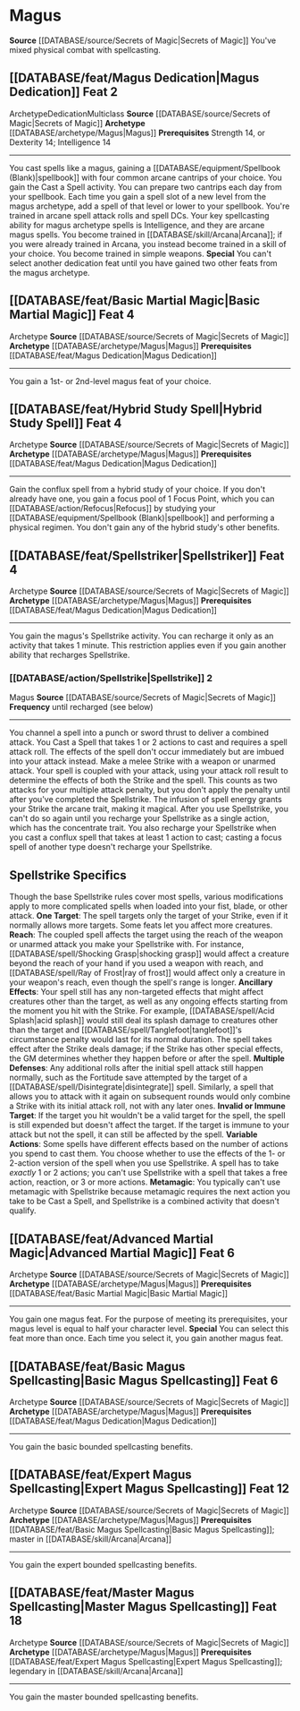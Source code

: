 ﻿---
id: '95'
level: '2'
name: Magus
prerequisite: Strength 14 or Dexterity 14; Intelligence 14
rarity: Common
source: '[[DATABASE/source/Secrets of Magic|Secrets of Magic]]'
type: Archetype

---
# Magus

**Source** [[DATABASE/source/Secrets of Magic|Secrets of Magic]] 
You've mixed physical combat with spellcasting.

## [[DATABASE/feat/Magus Dedication|Magus Dedication]] <span class="item-type">Feat 2</span>

<span class="item-trait">Archetype</span><span class="item-trait">Dedication</span><span class="item-trait">Multiclass</span>
**Source** [[DATABASE/source/Secrets of Magic|Secrets of Magic]] 
**Archetype** [[DATABASE/archetype/Magus|Magus]]
**Prerequisites** Strength 14, or Dexterity 14; Intelligence 14

---
You cast spells like a magus, gaining a [[DATABASE/equipment/Spellbook (Blank)|spellbook]] with four common arcane cantrips of your choice. You gain the Cast a Spell activity. You can prepare two cantrips each day from your spellbook. Each time you gain a spell slot of a new level from the magus archetype, add a spell of that level or lower to your spellbook. You're trained in arcane spell attack rolls and spell DCs. Your key spellcasting ability for magus archetype spells is Intelligence, and they are arcane magus spells. You become trained in [[DATABASE/skill/Arcana|Arcana]]; if you were already trained in Arcana, you instead become trained in a skill of your choice. You become trained in simple weapons.
**Special** You can't select another dedication feat until you have gained two other feats from the magus archetype.

## [[DATABASE/feat/Basic Martial Magic|Basic Martial Magic]] <span class="item-type">Feat 4</span>

<span class="item-trait">Archetype</span>
**Source** [[DATABASE/source/Secrets of Magic|Secrets of Magic]] 
**Archetype** [[DATABASE/archetype/Magus|Magus]]
**Prerequisites** [[DATABASE/feat/Magus Dedication|Magus Dedication]]

---
You gain a 1st- or 2nd-level magus feat of your choice.

## [[DATABASE/feat/Hybrid Study Spell|Hybrid Study Spell]] <span class="item-type">Feat 4</span>

<span class="item-trait">Archetype</span>
**Source** [[DATABASE/source/Secrets of Magic|Secrets of Magic]] 
**Archetype** [[DATABASE/archetype/Magus|Magus]]
**Prerequisites** [[DATABASE/feat/Magus Dedication|Magus Dedication]]

---
Gain the conflux spell from a hybrid study of your choice. If you don't already have one, you gain a focus pool of 1 Focus Point, which you can [[DATABASE/action/Refocus|Refocus]] by studying your [[DATABASE/equipment/Spellbook (Blank)|spellbook]] and performing a physical regimen. You don't gain any of the hybrid study's other benefits.

## [[DATABASE/feat/Spellstriker|Spellstriker]] <span class="item-type">Feat 4</span>

<span class="item-trait">Archetype</span>
**Source** [[DATABASE/source/Secrets of Magic|Secrets of Magic]] 
**Archetype** [[DATABASE/archetype/Magus|Magus]]
**Prerequisites** [[DATABASE/feat/Magus Dedication|Magus Dedication]]

---
You gain the magus's Spellstrike activity. You can recharge it only as an activity that takes 1 minute. This restriction applies even if you gain another ability that recharges Spellstrike.

### [[DATABASE/action/Spellstrike|Spellstrike]] <span class="action-icon">2</span>

<span class="item-trait">Magus</span>
**Source** [[DATABASE/source/Secrets of Magic|Secrets of Magic]] 
**Frequency** until recharged (see below)

---
You channel a spell into a punch or sword thrust to deliver a combined attack. You Cast a Spell that takes 1 or 2 actions to cast and requires a spell attack roll. The effects of the spell don't occur immediately but are imbued into your attack instead. Make a melee Strike with a weapon or unarmed attack. Your spell is coupled with your attack, using your attack roll result to determine the effects of both the Strike and the spell. This counts as two attacks for your multiple attack penalty, but you don't apply the penalty until after you've completed the Spellstrike. The infusion of spell energy grants your Strike the arcane trait, making it magical.
 After you use Spellstrike, you can't do so again until you recharge your Spellstrike as a single action, which has the concentrate trait. You also recharge your Spellstrike when you cast a conflux spell that takes at least 1 action to cast; casting a focus spell of another type doesn't recharge your Spellstrike.

## Spellstrike Specifics

Though the base Spellstrike rules cover most spells, various modifications apply to more complicated spells when loaded into your fist, blade, or other attack. 
**One Target**: The spell targets only the target of your Strike, even if it normally allows more targets. Some feats let you affect more creatures. 
**Reach**: The coupled spell affects the target using the reach of the weapon or unarmed attack you make your Spellstrike with. For instance, [[DATABASE/spell/Shocking Grasp|shocking grasp]] would affect a creature beyond the reach of your hand if you used a weapon with reach, and [[DATABASE/spell/Ray of Frost|ray of frost]] would affect only a creature in your weapon's reach, even though the spell's range is longer. 
**Ancillary Effects**: Your spell still has any non-targeted effects that might affect creatures other than the target, as well as any ongoing effects starting from the moment you hit with the Strike. For example, [[DATABASE/spell/Acid Splash|acid splash]] would still deal its splash damage to creatures other than the target and [[DATABASE/spell/Tanglefoot|tanglefoot]]'s circumstance penalty would last for its normal duration. The spell takes effect after the Strike deals damage; if the Strike has other special effects, the GM determines whether they happen before or after the spell. 
**Multiple Defenses**: Any additional rolls after the initial spell attack still happen normally, such as the Fortitude save attempted by the target of a [[DATABASE/spell/Disintegrate|disintegrate]] spell. Similarly, a spell that allows you to attack with it again on subsequent rounds would only combine a Strike with its initial attack roll, not with any later ones.
 **Invalid or Immune Target**: If the target you hit wouldn't be a valid target for the spell, the spell is still expended but doesn't affect the target. If the target is immune to your attack but not the spell, it can still be affected by the spell.
 **Variable Actions**: Some spells have different effects based on the number of actions you spend to cast them. You choose whether to use the effects of the 1- or 2-action version of the spell when you use Spellstrike. A spell has to take _exactly_ 1 or 2 actions; you can't use Spellstrike with a spell that takes a free action, reaction, or 3 or more actions.
 **Metamagic**: You typically can't use metamagic with Spellstrike because metamagic requires the next action you take to be Cast a Spell, and Spellstrike is a combined activity that doesn't qualify.

## [[DATABASE/feat/Advanced Martial Magic|Advanced Martial Magic]] <span class="item-type">Feat 6</span>

<span class="item-trait">Archetype</span>
**Source** [[DATABASE/source/Secrets of Magic|Secrets of Magic]] 
**Archetype** [[DATABASE/archetype/Magus|Magus]]
**Prerequisites** [[DATABASE/feat/Basic Martial Magic|Basic Martial Magic]]

---
You gain one magus feat. For the purpose of meeting its prerequisites, your magus level is equal to half your character level.
**Special** You can select this feat more than once. Each time you select it, you gain another magus feat.

## [[DATABASE/feat/Basic Magus Spellcasting|Basic Magus Spellcasting]] <span class="item-type">Feat 6</span>

<span class="item-trait">Archetype</span>
**Source** [[DATABASE/source/Secrets of Magic|Secrets of Magic]] 
**Archetype** [[DATABASE/archetype/Magus|Magus]]
**Prerequisites** [[DATABASE/feat/Magus Dedication|Magus Dedication]]

---
You gain the basic bounded spellcasting benefits.

## [[DATABASE/feat/Expert Magus Spellcasting|Expert Magus Spellcasting]] <span class="item-type">Feat 12</span>

<span class="item-trait">Archetype</span>
**Source** [[DATABASE/source/Secrets of Magic|Secrets of Magic]] 
**Archetype** [[DATABASE/archetype/Magus|Magus]]
**Prerequisites** [[DATABASE/feat/Basic Magus Spellcasting|Basic Magus Spellcasting]]; master in [[DATABASE/skill/Arcana|Arcana]]

---
You gain the expert bounded spellcasting benefits.

## [[DATABASE/feat/Master Magus Spellcasting|Master Magus Spellcasting]] <span class="item-type">Feat 18</span>

<span class="item-trait">Archetype</span>
**Source** [[DATABASE/source/Secrets of Magic|Secrets of Magic]] 
**Archetype** [[DATABASE/archetype/Magus|Magus]]
**Prerequisites** [[DATABASE/feat/Expert Magus Spellcasting|Expert Magus Spellcasting]]; legendary in [[DATABASE/skill/Arcana|Arcana]]

---
You gain the master bounded spellcasting benefits.